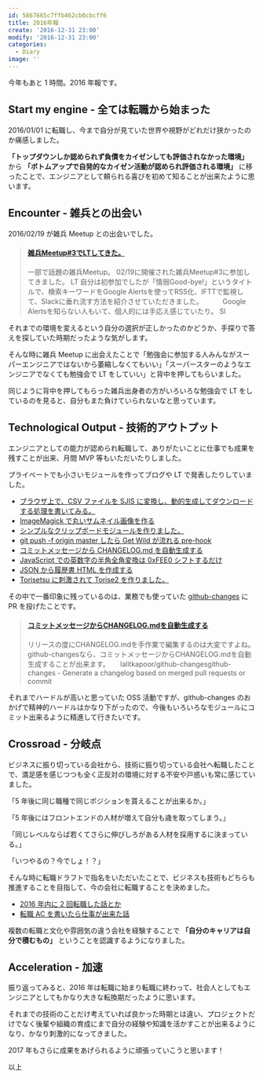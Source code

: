 ```yaml
---
id: 5867665c7ffb462cb0cbcff6
title: 2016年報
create: '2016-12-31 23:00'
modify: '2016-12-31 23:00'
categories:
  - Diary
image: ''
---
```


今年もあと 1 時間。2016 年報です。

<!-- more -->

## Start my engine - 全ては転職から始まった

2016/01/01 に転職し、今まで自分が見ていた世界や視野がどれだけ狭かったのか痛感しました。

**「トップダウンしか認められず負債をカイゼンしても評価されなかった環境」** から **「ボトムアップで自発的なカイゼン活動が認められ評価される環境」** に移ったことで、エンジニアとして頼られる喜びを初めて知ることが出来たように思います。

## Encounter - 雑兵との出会い

2016/02/19 が雑兵 Meetup との出会いでした。

<blockquote class="embedly-card" data-card-key="efc9713d77434ae8b88ef22dda0a91e8" data-card-controls="0" data-card-width="500" data-card-type="article" data-card-align="left"><h4><a href="https://blog.yug1224.com/archives/56ccf6111313b3af4163b3ce">雑兵Meetup#3でLTしてきた。</a></h4><p>一部で話題の雑兵Meetup。 02/19に開催された雑兵Meetup#3に参加してきました。 LT 自分は初参加でしたが「情弱Good-bye!」というタイトルで、検索キーワードをGoogle Alertsを使ってRSS化、IFTTで監視して、Slackに垂れ流す方法を紹介させていただきました。 　 　 Google Alertsを知らない人もいて、個人的には手応え感じていたり。 Sl</p></blockquote>
<script async src="//cdn.embedly.com/widgets/platform.js" charset="UTF-8"></script>

それまでの環境を変えるという自分の選択が正しかったのかどうか、手探りで答えを探していた時期だったような気がします。

そんな時に雑兵 Meetup に出会えたことで「勉強会に参加する人みんながスーパーエンジニアではないから萎縮しなくてもいい」「スーパースターのようなエンジニアでなくても勉強会で LT をしていい」と背中を押してもらいました。

同じように背中を押してもらった雑兵出身者の方がいろいろな勉強会で LT をしているのを見ると、自分もまた負けていられないなと思っています。

## Technological Output - 技術的アウトプット

エンジニアとしての能力が認められ転職して、ありがたいことに仕事でも成果を残すことが出来、月間 MVP 等もいただいたりしました。

プライベートでも小さいモジュールを作ってブログや LT で発表したりしていました。

- [ブラウザ上で、CSV ファイルを SJIS に変換し、動的生成してダウンロードする処理を書いてみる。](https://blog.yug1224.com/archives/56af657fcb58fed505a00cac)
- [ImageMagick で丸いサムネイル画像を作る](https://blog.yug1224.com/archives/56c1bf87f6aa12cd2f95eaf3)
- [シンプルなクリップボードモジュールを作りました。](https://blog.yug1224.com/archives/573ca8152bd8030a75b7020d)
- [git push -f origin master したら Get Wild が流れる pre-hook](https://blog.yug1224.com/archives/5745c93c22d440fe91ebae3c)
- [コミットメッセージから CHANGELOG.md を自動生成する](https://blog.yug1224.com/archives/57b7245bf95fb12307457b8c)
- [JavaScript での英数字の半角全角変換は 0xFEE0 シフトするだけ](https://blog.yug1224.com/archives/580e07c974d0d51807ee1295)
- [JSON から履歴書 HTML を作成する](https://blog.yug1224.com/archives/58502d7662813427ac5d60c8)
- [Torisetsu に刺激されて Torise2 を作りました。](https://blog.yug1224.com/archives/5866865402123a27e4aa8623)

その中で一番印象に残っているのは、業務でも使っていた [github-changes](https://github.com/lalitkapoor/github-changes/) に PR を投げたことです。

<blockquote class="embedly-card" data-card-key="efc9713d77434ae8b88ef22dda0a91e8" data-card-controls="0" data-card-width="500" data-card-type="article" data-card-align="left"><h4><a href="https://blog.yug1224.com/archives/57b7245bf95fb12307457b8c">コミットメッセージからCHANGELOG.mdを自動生成する</a></h4><p>リリースの度にCHANGELOG.mdを手作業で編集するのは大変ですよね。 github-changesなら、コミットメッセージからCHANGELOG.mdを自動生成することが出来ます。 　 lalitkapoor/github-changesgithub-changes - Generate a changelog based on merged pull requests or commit</p></blockquote>
<script async src="//cdn.embedly.com/widgets/platform.js" charset="UTF-8"></script>

それまでハードルが高いと思っていた OSS 活動ですが、github-changes のおかげで精神的ハードルはかなり下がったので、今後もいろいろなモジュールにコミット出来るように精進して行きたいです。

## Crossroad - 分岐点

ビジネスに振り切っている会社から、技術に振り切っている会社へ転職したことで、満足感を感じつつも全く正反対の環境に対する不安や戸惑いも常に感じていました。

「5 年後に同じ職種で同じポジションを貰えることが出来るか。」

「5 年後にはフロントエンドの人材が増えて自分も歳を取ってしまう。」

「同じレベルならば若くてさらに伸びしろがある人材を採用するに決まっている。」

「いつやるの？今でしょ！？」

そんな時に転職ドラフトで指名をいただいたことで、ビジネスも技術もどちらも推進することを目指して、今の会社に転職することを決めました。

- [2016 年内に 2 回転職した話とか](https://blog.yug1224.com/archives/583ebdfdb5b42a135a9a608f)
- [転職 AC を書いたら仕事が出来た話](https://blog.yug1224.com/archives/5859cefde5d7f635c671421b)

複数の転職と文化や雰囲気の違う会社を経験することで **「自分のキャリアは自分で積むもの」** ということを認識するようになりました。

## Acceleration - 加速

振り返ってみると、2016 年は転職に始まり転職に終わって、社会人としてもエンジニアとしてもかなり大きな転換期だったように思います。

それまでの技術のことだけ考えていれば良かった時期とは違い、プロジェクトだけでなく後輩や組織の育成にまで自分の経験や知識を活かすことが出来るようになり、かなり刺激的になってきました。

2017 年もさらに成果をあげられるように頑張っていこうと思います！

以上
